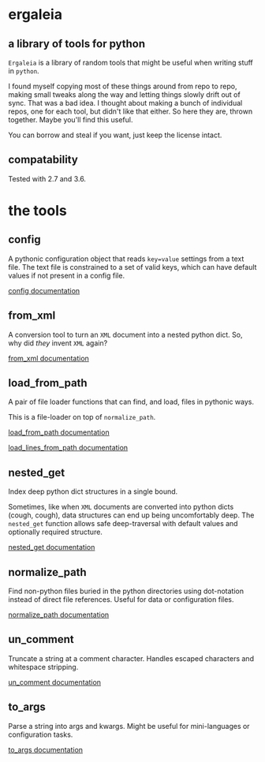 # ergaleia

## a library of tools for python

`Ergaleia` is a library of random tools that might be useful when writing stuff in `python`.

I found myself copying most of these things around from repo to repo, making small tweaks along the way
and letting things slowly drift out of sync. That was a bad idea.
I thought about making a bunch of individual repos, one for each tool,
but didn't like that either.
So here they are, thrown together. Maybe you'll find this useful.

You can borrow and steal if you want, just keep the license intact.

## compatability

Tested with 2.7 and 3.6.

# the tools

## config

A pythonic configuration object that reads `key=value` settings from a text file.
The text file is constrained to a set of valid keys, which can have
default values if not present in a config file.

[config documentation](docs/config.md)

## from_xml

A conversion tool to turn an `XML` document into a nested python dict.
So, why did *they* invent `XML` again?


[from_xml documentation](docs/from_xml.md)

## load_from_path

A pair of file loader functions that can find, and load, files in pythonic ways.

This is a file-loader on top of `normalize_path`.

[load_from_path documentation](docs/load_from_path.md)

[load_lines_from_path documentation](docs/load_lines_from_path.md)

## nested_get

Index deep python dict structures in a single bound.

Sometimes,
like when `XML` documents are converted into python dicts (cough, cough),
data structures can end up being uncomfortably deep.
The `nested_get` function allows safe deep-traversal with default values
and optionally required structure.

[nested_get documentation](docs/nested_get.md)

## normalize_path

Find non-python files buried in the python directories using dot-notation instead
of direct file references. Useful for data or configuration files.

[normalize_path documentation](docs/normalize_path.md)

## un_comment

Truncate a string at a comment character. Handles escaped characters and
whitespace stripping.

[un_comment documentation](docs/un_comment.md)

## to_args

Parse a string into args and kwargs. Might be useful for mini-languages or
configuration tasks.

[to_args documentation](docs/to_args.md)
